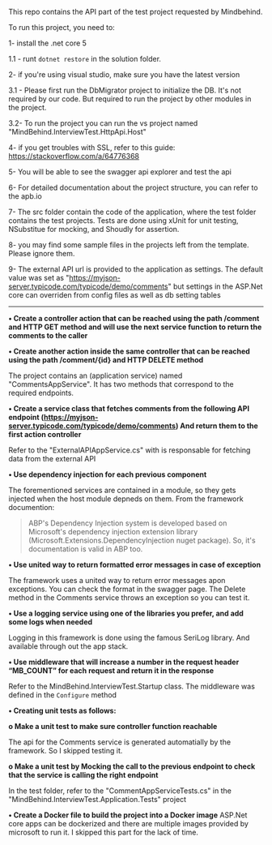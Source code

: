 This repo contains the API part of the test project requested by Mindbehind.

To run this project, you need to:

1- install the .net core 5

1.1 - runt ``dotnet restore`` in the solution folder.

2- if you're using visual studio, make sure you have the latest version

3.1 - Please first run the DbMigrator project to initialize the DB. It's not required by our code. But required to run the project by other modules in the project.

3.2- To run the project you can run the vs project named "MindBehind.InterviewTest.HttpApi.Host"

4- if you get troubles with SSL, refer to this guide: https://stackoverflow.com/a/64776368

5- You will be able to see the swagger api explorer and test the api

6- For detailed documentation about the project structure, you can refer to the apb.io

7- The src folder contain the code of the application, where the test folder contains the test projects. Tests are done using xUnit for unit testing, NSubstitue for mocking, and Shoudly for assertion.

8- you may find some sample files in the projects left from the template. Please ignore them.

9- The external API url is provided to the application as settings. The default value was set as "https://myjson-server.typicode.com/typicode/demo/comments" but settings in the ASP.Net core can overriden from config files as well as db setting tables

------------------------------------------------

**• Create a controller action that can be reached using the path /comment and HTTP GET method and will use the next service function to return the comments to the caller**

**• Create another action inside the same controller that can be reached using the path /comment/{id} and HTTP DELETE method**

The project contains an (application service) named "CommentsAppService". It has two methods that correspond to the required endpoints.

**• Create a service class that fetches comments from the following API endpoint (https://myjson-server.typicode.com/typicode/demo/comments) And return them to the first action controller**

Refer to the "ExternalAPIAppService.cs" with is responsable for fetching data from the external API

**• Use dependency injection for each previous component**

The forementioned services are contained in a module, so they gets injected when the host module depneds on them. From the framework documention:

> ABP's Dependency Injection system is developed based on Microsoft's dependency injection extension library (Microsoft.Extensions.DependencyInjection nuget package). So, it's documentation is valid in ABP too.

**• Use united way to return formatted error messages in case of exception**

The framework uses a united way to return error messages apon exceptions. You can check the format in the swagger page. The Delete method in the Comments service throws an exception so you can test it.

**• Use a logging service using one of the libraries you prefer, and add some logs when needed**

Logging in this framework is done using the famous SeriLog library. And available through out the app stack.

**• Use middleware that will increase a number in the request header “MB_COUNT” for each request and return it in the response**

Refer to the MindBehind.InterviewTest.Startup class. The middleware was defined in the ``Configure`` method

**• Creating unit tests as follows:**

**o Make a unit test to make sure controller function reachable**

The api for the Comments service is generated automatially by the framework. So I skipped testing it.

**o Make a unit test by Mocking the call to the previous endpoint to check that the service is calling the right endpoint**

In the test folder, refer to the "CommentAppServiceTests.cs" in the "MindBehind.InterviewTest.Application.Tests" project

**• Create a Docker file to build the project into a Docker image**
ASP.Net core apps can be dockerized and there are multiple images provided by microsoft to run it. I skipped this part for the lack of time.